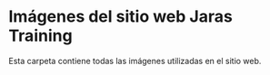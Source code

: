 # Imágenes del sitio web Jaras Training

Esta carpeta contiene todas las imágenes utilizadas en el sitio web.
